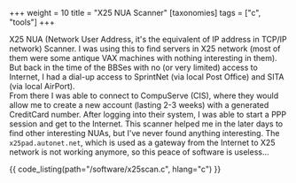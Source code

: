 +++
weight = 10
title = "X25 NUA Scanner"
[taxonomies]
tags = ["c", "tools"]
+++

X25 NUA (Network User Address, it's the equivalent of IP address in TCP/IP network) Scanner. I was using this to find servers in X25 network (most of them were some antique VAX machines with nothing interesting in them).  
But back in the time of the BBSes with no (or very limited) access to Internet, I had a dial-up access to SprintNet (via local Post Office) and SITA (via local AirPort).  
From there I was able to connect to CompuServe (CIS), where they would allow me to create a new account (lasting 2-3 weeks) with a generated CreditCard number. After logging into their system, I was able to start a PPP session and get to the Internet. This scanner helped me in the later days to find other interesting NUAs, but I've never found anything interesting.
The `x25pad.autonet.net`, which is used as a gateway from the Internet to X25 network is not working anymore, so this peace of software is useless... 

{{ code_listing(path="/software/x25scan.c", hlang="c") }}
